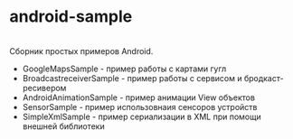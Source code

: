 # android-sample
<br/>
Сборник простых примеров Android.
<br/>
<ul>
<li>GoogleMapsSample - пример работы с картами гугл </li>
<li>BroadcastreceiverSample - пример работы с сервисом и бродкаст-ресивером</li>
<li>AndroidAnimationSample - пример анимации View объектов</li>
<li>SensorSample - пример использовнаия сенсоров устройств</li>
<li>SimpleXmlSample - пример сериализации в XML при помощи внешней библиотеки</li>
<ul>
